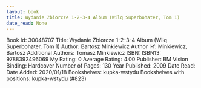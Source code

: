 ```yaml
---
layout: book
title: Wydanie Zbiorcze 1-2-3-4 Album (Wilq Superbohater, Tom 1)
date_read: None
---
```


Book Id: 30048707
Title: Wydanie Zbiorcze 1-2-3-4 Album (Wilq Superbohater, Tom 1)
Author: Bartosz Minkiewicz
Author l-f: Minkiewicz, Bartosz
Additional Authors: Tomasz Minkiewicz
ISBN: 
ISBN13: 9788392496069
My Rating: 0
Average Rating: 4.00
Publisher: BM Vision
Binding: Hardcover
Number of Pages: 130
Year Published: 2009
Date Read: 
Date Added: 2020/01/18
Bookshelves: kupka-wstydu
Bookshelves with positions: kupka-wstydu (#823)

